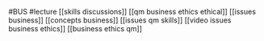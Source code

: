 #BUS
#lecture
[[skills discussions]]
[[qm business ethics ethical]]
[[issues business]]
[[concepts business]]
[[issues qm skills]]
[[video issues business ethics]]
[[business ethics qm]]
